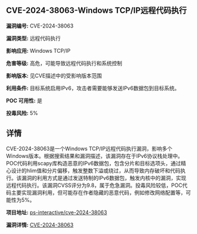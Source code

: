 ## CVE-2024-38063-Windows TCP/IP远程代码执行

**漏洞编号:** CVE-2024-38063

**漏洞类型:** 远程代码执行

**影响应用:** Windows TCP/IP

**危害等级:** 高危，可能导致远程代码执行和系统控制

**影响版本:** 见CVE描述中的受影响版本范围

**利用条件:** 目标系统启用IPv6，攻击者需要能够发送IPv6数据包到目标系统。

**POC 可用性:** 是

**投毒风险:** 5%

## 详情

CVE-2024-38063是一个Windows TCP/IP远程代码执行漏洞，影响多个Windows版本。根据搜索结果和漏洞描述，该漏洞存在于IPv6协议栈处理中。POC代码利用scapy库构造恶意的IPv6数据包，包含分片和目标选项头，通过精心设计的hlim值和分片偏移，触发整数下溢或绕过，从而导致内存破坏和代码执行。该漏洞的利用方式是通过发送特制的IPv6数据包，触发内核中的漏洞，实现远程代码执行。该漏洞CVSS评分为9.8，属于危急漏洞。投毒风险较低，POC代码主要实现漏洞利用，但可能存在作者隐藏的恶意代码，例如修改网络配置等，可能性为5%。

**项目地址:** [ps-interactive/cve-2024-38063](https://github.com/ps-interactive/cve-2024-38063)

**漏洞详情:** [CVE-2024-38063](https://nvd.nist.gov/vuln/detail/CVE-2024-38063)
